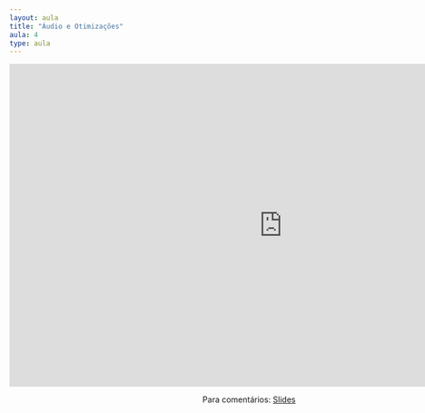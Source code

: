 ```yaml
---
layout: aula
title: "Áudio e Otimizações"
aula: 4
type: aula
---
```


<iframe src="https://docs.google.com/presentation/d/e/2PACX-1vQjLyC7bMvtkg4IRNsuSoxfFV5PKW5TFbr2FFAXy3nOK8tzteyo5smapgSB7akTj-a0IRZP3rHUnEwA/embed?start=false&loop=false&delayms=3000" frameborder="0" width="960" height="569" allowfullscreen="true" mozallowfullscreen="true" webkitallowfullscreen="true"></iframe>

<span style="float:right">Para comentários: [Slides](https://docs.google.com/presentation/d/1HG_swk1_XgIh4amgkkSWPHkPM39_7ohG4plX9rzswF4/edit?usp=sharing)</span>

